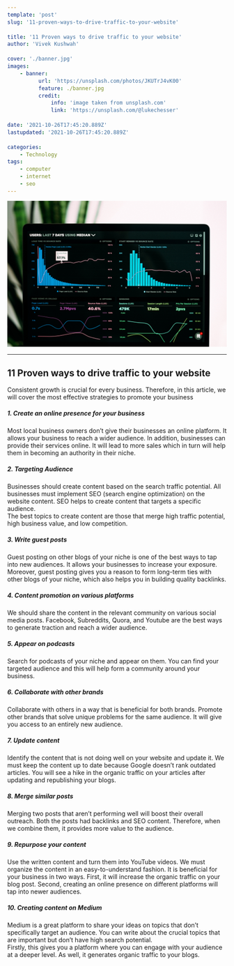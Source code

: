 ```yaml
---
template: 'post'
slug: '11-proven-ways-to-drive-traffic-to-your-website'

title: '11 Proven ways to drive traffic to your website'
author: 'Vivek Kushwah'

cover: './banner.jpg'
images:
    - banner:
          url: 'https://unsplash.com/photos/JKUTrJ4vK00'
          feature: ./banner.jpg
          credit:
              info: 'image taken from unsplash.com'
              link: 'https://unsplash.com/@lukechesser'

date: '2021-10-26T17:45:20.889Z'
lastupdated: '2021-10-26T17:45:20.889Z'

categories:
    - Technology
tags:
    - computer
    - internet
    - seo
---
```


![computer with website traffic graph](./banner.jpg)

---

## 11 Proven ways to drive traffic to your website

Consistent growth is crucial for every business. Therefore, in this article, we will cover the most effective strategies to promote your business

##### 1. Create an online presence for your business

Most local business owners don’t give their businesses an online platform. It allows your business to reach a wider audience. In addition, businesses can provide their services online. It will lead to more sales which in turn will help them in becoming an authority in their niche.

##### 2. Targeting Audience

Businesses should create content based on the search traffic potential. All businesses must implement SEO (search engine optimization) on the website content. SEO helps to create content that targets a specific audience. <br/>
The best topics to create content are those that merge high traffic potential, high business value, and low competition.

##### 3. Write guest posts

Guest posting on other blogs of your niche is one of the best ways to tap into new audiences. It allows your businesses to increase your exposure. Moreover, guest posting gives you a reason to form long-term ties with other blogs of your niche, which also helps you in building quality backlinks.

##### 4. Content promotion on various platforms

We should share the content in the relevant community on various social media posts. Facebook, Subreddits, Quora, and Youtube are the best ways to generate traction and reach a wider audience.

##### 5. Appear on podcasts

Search for podcasts of your niche and appear on them. You can find your targeted audience and this will help form a community around your business.

##### 6. Collaborate with other brands

Collaborate with others in a way that is beneficial for both brands. Promote other brands that solve unique problems for the same audience. It will give you access to an entirely new audience.

##### 7. Update content

Identify the content that is not doing well on your website and update it. We must keep the content up to date because Google doesn’t rank outdated articles. You will see a hike in the organic traffic on your articles after updating and republishing your blogs.

##### 8. Merge similar posts

Merging two posts that aren’t performing well will boost their overall outreach. Both the posts had backlinks and SEO content. Therefore, when we combine them, it provides more value to the audience.

##### 9. Repurpose your content

Use the written content and turn them into YouTube videos. We must organize the content in an easy-to-understand fashion. It is beneficial for your business in two ways. First, it will increase the organic traffic on your blog post. Second, creating an online presence on different platforms will tap into newer audiences.

##### 10. Creating content on Medium

Medium is a great platform to share your ideas on topics that don’t specifically target an audience. You can write about the crucial topics that are important but don’t have high search potential. <br/>
Firstly, this gives you a platform where you can engage with your audience at a deeper level. As well, it generates organic traffic to your blogs.
